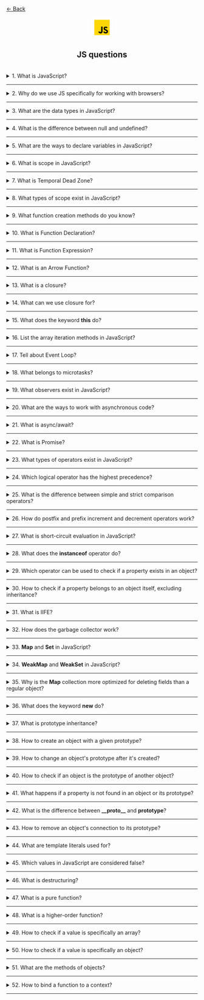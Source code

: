 <a href="../../README.md">← Back</a>

<div align="center">
  <img src="../assets/icons/icons-for-titles/js.png">
  <h2>JS questions</h2>
</div>
<br />

<details>
<summary><span>1. What is JavaScript?</span></summary>
<br />

JavaScript is a high-level, interpreted programming language used to create dynamic and interactive elements on web pages

</details>

---

<details>
<summary><span>2. Why do we use JS specifically for working with browsers?</span></summary>
<br />

- Only language supported by all browsers without plugins
- Dynamic content updates without page reloads
- Async capabilities with AJAX, Fetch API and Promises
- Flexible for both simple animations and complex web apps
- Rich ecosystem of libraries and frameworks
- Direct DOM manipulation and styling

</details>

---

<details>
<summary><span>3. What are the data types in JavaScript?</span></summary>
<br />

JavaScript has 8 data types: 7 primitive types and 1 object type.

**Primitive types (non-object):**

1. **Number** – for all numbers (integers and floats)
2. **String** – sequences of characters
3. **Boolean** – `true` or `false`
4. **Null** – special value representing "nothing" or "empty"
5. **Undefined** – variable declared but not assigned
6. **Symbol** – unique and immutable value, mostly for object keys
7. **BigInt** – for large integers beyond `Number.MAX_SAFE_INTEGER`

**Object type:**

8. **Object** – includes arrays, functions, dates, regexes, maps, sets, and custom objects.

</details>

---

<details>
<summary><span>4. What is the difference between null and undefined?</span></summary>
<br />

Both **null** and **undefined** represent "nothing" or absence of value, but they are used differently:

- **undefined** is automatically assigned by JavaScript to variables that are declared but not initialized
- **null** is a data type that programmer explicitly assigns to indicate an intentional absence of value

</details>

---

<details>
<summary><span>5. What are the ways to declare variables in JavaScript?</span></summary>
<br />

`var`:

- Function scope
- Can be reassigned
- Can be redeclared
- Has hoisting but value is undefined before initialization
- Implicit initialization is available

`let`:

- Block scope
- Can be reassigned
- Redeclaration leads to error
- No hoisting, reference error when called before initialization (temporal dead zone)
- Implicit initialization is available

`const`:

- Block scope
- Cannot be reassigned but object properties can be modified
- Redeclaration leads to error
- No hoisting, reference error when called before initialization (temporal dead zone)
- Implicit initialization leads to error

Undeclared variable:

- Global scope (if strict mode is not enabled)
- Can be reassigned without restrictions (x = 10; x = 20;)
- No explicit declaration (x = 5; instead of let x = 5;)
- Has hoisting but can lead to errors in strict mode
- Implicit initialization is possible but unpredictable (y; will create ReferenceError in strict mode)

</details>

---

<details>
<summary><span>6. What is scope in JavaScript?</span></summary>
<br />

Scope in JavaScript is the visibility and accessibility of variables, functions, and objects within the code. It determines where a variable can be referenced during program execution.

</details>

---

<details>
<summary><span>7. What is Temporal Dead Zone?</span></summary>
<br />

This is the period of time during which a variable exists in the context but cannot be used until it is initialized. This applies to variables declared with `let` and `const`

```javascript
console.log(a); // ❌ ReferenceError (TDZ)
let a = 5;
```

</details>

---

<details>
<summary><span>8. What types of scope exist in JavaScript?</span></summary>
<br />

- **Global Scope**: Variables declared outside any function or block are globally accessible throughout the code
- **Function/Local Scope**: Variables declared inside a function are only accessible within that function
- **Block Scope**: Variables declared with let and const are only accessible within the block they are declared in (like if statements or loops)
- **Lexical/Static Scope**: Inner functions have access to variables in their outer scope
- **Module Scope**: Variables declared in a module are only accessible within that module unless explicitly exported

</details>

---

<details>
<summary><span>9. What function creation methods do you know?</span></summary>
<br />

- **Function Declaration**

```javascript
function greet() {}
```

- **Function Expression**

```javascript
const greet = function () {};
```

- **Arrow Function**

```javascript
const greet = () => {};
```

- **Method in an object**

```javascript
const obj = {
	greet() {},
};
```

- **Method in an class**

```javascript
class Greeter {
	greet() {}
}
```

- **Function Constructor**

```javascript
const greet = new Function();
```

</details>

---

<details>
<summary><span>10. What is Function Declaration?</span></summary>
<br />

It is a way to declare a function in JavaScript using the `function` keyword.
Such a function can be called before its definition due to the hoisting mechanism.

Main features:

- Available anywhere in the code after declaration, even if called - before it
- Its name is mandatory
- Does not require assignment to a variable, unlike Function Expression

</details>

---

<details>
<summary><span>11. What is Function Expression?</span></summary>
<br />

It is a way to declare a function in JavaScript where the function is created within an expression and can be assigned to a variable. Unlike Function Declaration, it is not hoisted, so it can only be called after its declaration.

Main features:

- Anonymous functions (without a name) can be used
- The function cannot be called before its declaration; otherwise, an error will occur
- Convenient for passing into callbacks and using in arrow functions

</details>

---

<details>
<summary><span>12. What is an Arrow Function?</span></summary>
<br />

It is a compact syntax for defining functions in JavaScript

Key features:

- Does not have its own `this`, it takes the value from the outer context
- Does not have its own `arguments` object
- Cannot be used as a **constructor** (cannot be called with `new`)
- Does not have `super` or `new.target` properties
- Short and concise syntax
- Automatically returns the result of an expression if there are no curly braces
- If it takes a single parameter, parentheses around the argument can be omitted
</details>

---

<details>
<summary><span>13. What is a closure?</span></summary>
<br />

A closure is a mechanism that allows a function to remember a reference to its lexical environment, even if it no longer exists in the main call stack

</details>

---

<details>
<summary><span>14. What can we use closure for?</span></summary>
<br />

- Preserve state between function calls

```javascript
function debounce(fn, delay) {
	let timerId;
	return (...args) => {
		clearTimeout(timerId);
		timerId = setTimeout(() => fn(...args), delay);
	};
}
```

- Encapsulate data by hiding variables inside a closure, preventing external modification

```javascript
function createCounter(initialValue = 0) {
	let count = initialValue; // private state

	return {
		increment() {
			count++;
		},
		decrement() {
			count--;
		},
		get() {
			return count;
		},
	};
}
```

- Enable functional programming, such as using compose

```javascript
const compose =
	(...funcs) =>
	input =>
		funcs.reduceRight((acc, fn) => fn(acc), input);
```

- Create partially applied functions by fixing some arguments (currying)

```javascript
const add = a => b => a + b;
```

</details>

---

<details>
<summary><span>15. What does the keyword <b>this</b> do?</span></summary>
<br />

The keyword `this` in JavaScript refers to the execution context of a function that is, the object within which the function was called.

**Important:**

- In a regular function, `this` is determined by the function call location (who called it).
- In an arrow function, `this` is determined by the place where the function was declared and never changes, even when called in a different context.

Examples of `this` usage:

- **Object method -** `this` refers to the object itself where the method was called.
- **Regular function (in strict mode) -** `this` is undefined because the function was called outside the object context.
- **Arrow function -** `this` takes its value from the outer context—where the function was declared, not called.
- **Event handler -** `this` refers to the HTML element where the event occurred (e.g., a button).
- **Constructor function (new) -** `this` refers to the newly created object.
- **Class method -** `this` refers to the class instance on which the method was called.

</details>

---

<details>
<summary><span>16. List the array iteration methods in JavaScript?</span></summary>
<br />

- `map` – creates a new array by applying a function to each element
- `forEach` – executes a provided function once for each array element
- `filter` – creates a new array with elements that pass a given condition
- `reduce` – reduces the array to a single value by applying a function to each element
- `some` – checks if at least one element meets the specified condition
- `every` – checks if all elements meet the specified condition
- `find` – returns the first element that matches the given condition
- `findIndex` – returns the index of the first element that matches the condition
- `sort` – sorts the array elements based on a comparison function
- `reverse` – reverses the order of elements in the array
- `flatMap` – iterates over array elements, applies a callback to each one, creates a new array from the results, and removes one level of nesting from the final array

</details>

---

<details>
<summary><span>17. Tell about Event Loop?</span></summary>
<br />

**Event Loop** is a mechanism in JavaScript that ensures the correct execution sequence of tasks.

It consists of three key components:

1. **Call Stack** – the execution stack where synchronous code runs (works on the LIFO principle: last in, first out).
2. **Callback Queue** – stores macro tasks (timers, events, etc.) and operates on the FIFO principle.
3. **Web APIs** – browser or environment interfaces that handle asynchronous operations (`setTimeout`, events, etc.).

One cycle of the Event Loop proceeds as follows:

1. All synchronous code in the Call Stack is executed
2. All microtasks are processed
3. One macro task from the queue is executed

The cycle repeats as long as there are pending tasks.

Event Loop enables JavaScript's asynchronous nature, allowing operations with unknown execution times (such as server requests) to run without blocking the main code execution thread.

</details>

---

<details>
<summary><span>18. What belongs to microtasks?</span></summary>
<br />

- **Promise** - methods `.then()`, `.catch()`, `.finally()`
- **queueMicrotask()** - explicit invocation of a microtask
- **MutationObserver** - observing changes in the DOM

</details>

---

<details>
<summary><span>19. What observers exist in JavaScript?</span></summary>
<br />

1. **MutationObserver** – monitors changes in the DOM
2. **IntersectionObserver** – tracks when an element enters or exits in the viewport
3. **ResizeObserver** – observes changes in an element's size
4. **PerformanceObserver** – monitors performance-related events

</details>

---

<details>
<summary><span>20. What are the ways to work with asynchronous code?</span></summary>
<br />

1. **Callbacks** – a basic approach, but it can lead to "callback hell"
2. **Promises** – a more convenient method for handling asynchronous operations
3. **async/await** – a modern syntax for efficient asynchronous code management

</details>

---

<details>
<summary><span>21. What is async/await?</span></summary>
<br />

This is a syntax for working with asynchronous code, allowing you to write it as if it were synchronous, simplifying readability and error handling.

- **async** before a function means it always returns a Promise
- **await** forces JavaScript to wait for the Promise to resolve before continuing execution

</details>

---

<details>
<summary><span>22. What is Promise?</span></summary>
<br />

**Promise** is a syntax for handling asynchronous code.  
The name is reflecting its essence: a promise is an object that guarantees to return the result of an operation in the future
</br></br>

A promise has **three states**:

1. **pending** – waiting (initial state)
2. **fulfilled** – successfully completed
3. **rejected** – failed with an error
   </br></br>

Promises make it convenient to build **chains**:

- `.then()` – executes on successful completion (**fulfilled**)
- `.catch()` – handles errors (**rejected**)
- `.finally()` – runs regardless of the result
  </br></br>

`.then(resolve, reject)` – takes two optional callbacks.

1. **first** – a function called on successful execution (`resolve`)
2. **second** – a function called in case of an error (`reject`)

But errors are usually handled separately with `.catch()`.
</br></br>

**Promise** also has static methods:

- `Promise.all()` – waits for all promises to resolve or for one to reject
- `Promise.allSettled()` – waits for all promises to complete regardless of the result
- `Promise.race()` – returns the result of the first completed promise (success or failure)
- `Promise.any()` – returns the first **successful** result, ignoring errors

</details>

---

<details>
<summary><span>23. What types of operators exist in JavaScript?</span></summary>
<br />

1. **Arithmetic operators**

   - `+` (addition)
   - `-` (subtraction)
   - `*` (multiplication)
   - `/` (division)
   - `%` (remainder)
   - `**` (exponentiation)
   - `++` (increment)
   - `--` (decrement)

2. **Assignment operators**

   - `=` (simple assignment)
   - `+=`, `-=`, `*=`, `/=`, `%=` (combined assignment operators)
   - `**=` (exponentiation assignment)

3. **Comparison operators**

   - `==` (equal, but without type checking)
   - `===` (strict equality, with type checking)
   - `!=` (not equal)
   - `!==` (strict inequality)
   - `>` (greater than)
   - `<` (less than)
   - `>=` (greater than or equal to)
   - `<=` (less than or equal to)

4. **Logical operators**

   - `&&` (logical "and")
   - `||` (logical "or")
   - `!` (logical "not")

5. **Bitwise operators**

   - `&` (bitwise "and")
   - `|` (bitwise "or")
   - `^` (bitwise "xor")
   - `~` (bitwise "not")
   - `<<` (left shift)
   - `>>` (right shift)
   - `>>>` (zero-fill right shift)

6. **Type operator**

   - `typeof` (returns a string indicating the type of a value)

7. **Nullish coalescing operator**

   - `??` (checks if the left operand is `null` or `undefined`. If so, it returns the right operand)

8. **Ternary Operator**

   - `? :` (conditional operator)

9. **String operators**

   - `+` (string concatenation, joining)
   - `+=` (appending to a string)

10. **Other operators**

- `delete` (removes an object's property)
- `in` (checks for the existence of a property in an object)
- `instanceof` (checks if an object belongs to a certain class)
- `await` (used inside `async` functions for handling promises)
- `new` (creates an instance of an object)

</details>

---

<details>
<summary><span>24. Which logical operator has the highest precedence?</span></summary>
<br />

The `!` (logical "NOT") operator has the highest precedence among logical operators in JavaScript

</details>

---

<details>
<summary><span>25. What is the difference between simple and strict comparison operators?</span></summary>
<br />

1. `==`

- Compares two values without considering their type
- Automatically converts data types if necessary
- Can lead to unexpected results due to implicit type conversion  
  <br /><br />

2. `===`

- Compares both value and type without conversion
- Returns `true` only if both operands have the same type and value
- Prevents errors related to implicit type conversions

</details>

---

<details>
<summary><span>26. How do postfix and prefix increment and decrement operators work?</span></summary>
<br />

- **Prefix increment (`++variable`) and decrement (`--variable`)**  
  Increases/decreases the variable's value first, then returns the updated value

- **Postfix increment (`variable++`) and decrement (`variable--`)**  
  Returns the old value first, then increases/decreases the variable

</details>

---

<details>
<summary><span>27. What is short-circuit evaluation in JavaScript?</span></summary>
<br />

This is a feature of the logical operators `&&` and `||`, where an expression **stops execution** as soon as the result is clear.

```js
let x = a || (b && c);
```

If `a` has a **true** value, the expression **resolves** at `a`, and `b && c` **is not evaluated**.

This helps **optimize code** and **avoid unnecessary computations**, especially in `if` conditions or complex logical expressions.

</details>

---

<details>
<summary><span>28. What does the <b>instanceof</b> operator do?</span></summary>
<br />

It is used to check whether an object belongs to a specific constructor or class

```javascript
class Animal {}
let dog = new Animal();

console.log(dog instanceof Animal); // true (dog was created through Animal)
console.log(dog instanceof Object); // true (all objects inherit from Object)
console.log(dog instanceof Array); // false (dog is not an array)
```

</details>

---

<details>
<summary><span>29. Which operator can be used to check if a property exists in an object?</span></summary>
<br />

The `in` operator checks for the existence of a property in an object, including properties inherited from its prototype

```javascript
let obj = { name: 'Alice' };

console.log('name' in obj); // true (the property exists)
console.log('toString' in obj); // true (inherited from Object.prototype)
```

</details>

---

<details>
<summary><span>30. How to check if a property belongs to an object itself, excluding inheritance?</span></summary>
<br />

The `hasOwnProperty()` method allows checking whether a property is an object's own, excluding inherited properties

```javascript
console.log(obj.hasOwnProperty('name')); // true (own property)
console.log(obj.hasOwnProperty('toString')); // false (inherited)
```

</details>

---

<details>
<summary><span>31. What is IIFE?</span></summary>
<br />

An Immediately Invoked Function Expression (**IIFE**) is a function that executes immediately after its definition. It is commonly used to create a local scope and avoid naming conflicts.

Examples of **IIFE**:

```javascript
// Standard syntax
(function () {
	console.log('IIFE executed!');
})();

// Arrow function
(() => {
	console.log('Arrow IIFE');
})();

// Passing a parameter
(name => {
	console.log(`Hello, ${name}!`);
})('Alex');
```

</details>

---

<details>
<summary><span>32. How does the garbage collector work?</span></summary>
<br />

The garbage collector operates based on the concept of **object reachability**.  
An object is considered reachable if it can be accessed via a chain of references starting from so-called **roots**—for example, global objects (`window`, `globalThis`), local variables of the current functions, parameters, variables in closures, etc.

If an object is reachable, it remains in memory. If not, it is considered unreachable and can be removed.

The most commonly used algorithm in JavaScript is called **"Mark-and-Sweep"**:

- **Mark**: The garbage collector traverses all reachable objects starting from the roots and marks them
- **Sweep**: All objects that were not marked are considered unreachable and are removed

</details>

---

<details>
<summary><span>33. <b>Map</b> and <b>Set</b> in JavaScript?</span></summary>
<br />

### **Map** – collection of key-value pairs

- Keys can be **any type** (unlike plain objects, where keys are only strings or symbols)
- **Maintains insertion order**
- **More optimized for property deletion** compared to plain objects
  <br /><br />

**Key methods:**
| Method | Description |
|--------|------------|
| `map.set(key, value)` | Sets a value by key |
| `map.get(key)` | Retrieves a value by key |
| `map.has(key)` | Checks if a key exists |
| `map.delete(key)` | Removes an entry by key |
| `map.clear()` | Clears the entire collection |
| `map.size` | Returns the number of elements |
<br />

### **Set** – collection of unique values

- **Values do not repeat**
- **Maintains insertion order**
- **Allows fast lookup of values**
  <br /><br />

**Key methods:**
| Method | Description |
|--------|------------|
| `set.add(value)` | Adds a value |
| `set.has(value)` | Checks if a value exists |
| `set.delete(value)` | Removes a value |
| `set.clear()` | Clears the entire set |
| `set.size` | Returns the count of unique values |

</details>

---

<details>
<summary><span>34. <b>WeakMap</b> and <b>WeakSet</b> in JavaScript?</span></summary>
<br />

WeakMap and WeakSet are **weakened** versions of Map and Set, designed for handling temporary data. They differ in memory management and garbage collection behavior.

### **WeakMap** – a collection of key-value pairs with special characteristics:

- **Keys can only be objects** (strings, numbers, and other primitives are not allowed)
- **Does not prevent garbage collection** – if an object is no longer used, it gets automatically removed
- **No `.size`, `.keys()`, `.values()`, or `.entries()` methods** – the data cannot be iterated over
  <br /><br />

✅ **Key Methods:**
| Method | Description |
|--------|------------|
| `weakMap.set(obj, value)` | Adds a key-value pair (`object → value`) |
| `weakMap.get(obj)` | Retrieves a value by object |
| `weakMap.has(obj)` | Checks if an object exists in the collection |
| `weakMap.delete(obj)` | Removes an object from the collection |
<br />

🔹 **Usage** – storing data that should be automatically removed, such as caching or metadata binding to objects.

```js
const weakMap = new WeakMap();
let user = { name: 'Nathan' };

weakMap.set(user, 'data');
console.log(weakMap.get(user)); // 'data'

user = null; // Now the object can be garbage collected
```

<br />

### **WeakSet** – a collection of **unique objects**:

- **Can only contain objects** (primitive values are not allowed)
- **Objects are automatically removed** when no longer used
- **No `.size` method or iteration capabilities**
  <br /><br />

✅ **Key Methods:**
| Method | Description |
|--------|------------|
| `weakSet.add(obj)` | Adds an object |
| `weakSet.has(obj)` | Checks if an object exists |
| `weakSet.delete(obj)` | Removes an object |
<br />

🔹 **Usage** – tracking objects without risking memory leaks, such as storing temporary markers for operations.

```js
const weakSet = new WeakSet();
let session = { id: 123 };

weakSet.add(session);
console.log(weakSet.has(session)); // true

session = null; // Now the object can be garbage collected
```

WeakMap and WeakSet are useful when objects should automatically **disappear from the collection** upon losing references, helping prevent **memory leaks**.

</details>

---

<details>
<summary><span>35. Why is the <b>Map</b> collection more optimized for deleting fields than a regular object?
</span></summary>
<br />

Regular objects are initially optimized for a **static structure**—when the set of keys does not change. This allows the V8 engine (in Chrome and Node.js) and other engines to use **hidden classes** and **inline caching** to speed up property access.
<br /><br />

When you use `delete obj.key`, the engine **breaks optimizations** associated with these hidden classes:

- The hidden class is changed
- Property access becomes slower
- The object is no longer considered "simple," reducing performance
  <br /><br />

With `Map`, the situation is different:

- `Map` is **designed** for frequent changes and operations on keys, including deletion
- Deleting keys in `Map` **does not cause de-optimization** in the JavaScript engine
- `Map` **does not have a prototype chain**, so there are no conflicts with inherited properties
- In `Map`, **removal works reliably and efficiently**, even with large amounts of data

</details>

---

<details>
<summary><span>36. What does the keyword <b>new</b> do?</span></summary>
<br />

The `new` keyword is primarily used to create an instance of an object based on a constructor function or class.

Here are the key cases where `new` is used in JavaScript:

1. **Creating objects using constructors** – Allows the creation of object instances:

   ```javascript
   function Person(name) {
   	this.name = name;
   }
   const user = new Person('Nathan');
   ```

2. **Creating built-in object types** – Generates wrapper objects:

   ```javascript
   const num = new Number(42); // an object, not a primitive number
   const str = new String('Hello'); // wrapper object for a string
   const bool = new Boolean(true); // wrapper object for a boolean value
   ```

3. **Creating class instances** – Used to create instances of a `class`:

   ```javascript
   class Car {
   	constructor(model) {
   		this.model = model;
   	}
   }
   const myCar = new Car('Tesla');
   ```

4. **Working with `Map`, `Set`, and `WeakMap`** – Creating collections:

   ```javascript
   const map = new Map();
   const set = new Set();
   const weakMap = new WeakMap();
   ```

5. **Creating objects using `Date`** – Allows working with dates:

   ```javascript
   const now = new Date();
   ```

6. **Using `RegExp` for regular expressions** – Creates a dynamic pattern:

   ```javascript
   const regex = new RegExp('\\d+');
   console.log(regex.test('123')); // true
   ```

7. **Working with `Promise`** – Creates a new promise:

   ```javascript
   const myPromise = new Promise(resolve => resolve('Done!'));
   myPromise.then(console.log); // "Done!"
   ```

8. **Creating `Error` objects** – Used for error handling:
   ```javascript
   const err = new Error('Something went wrong!');
   console.error(err.message);
   ```

</details>

---

<details>
<summary><span>37. What is prototype inheritance?</span></summary>
<br />

It is a mechanism in JavaScript that allows objects to inherit properties and methods from other objects.

Each object in JavaScript has a hidden property `[[Prototype]]`, which points to another object (the prototype). If a property is requested that does not exist in the current object, JavaScript looks for it in the prototype.

</details>

---

<details>
<summary><span>38. How to create an object with a given prototype?</span></summary>
<br />

In JavaScript, an object can be created with a specific prototype using several methods:

### 1. `Object.create(prototype)`

This is the most convenient way to create an object with a specified prototype:

```javascript
const person = {
	greet() {
		console.log('Hello!');
	},
};

const user = Object.create(person);
user.name = 'Nathan';

console.log(user.name); // "Nathan"
user.greet(); // "Hello!" (inherited from person)
```

### 2. Using `__proto__`

You can explicitly set a prototype using `__proto__`, but this method is poorly optimized, deprecated, and **not recommended**:

```javascript
const person = {
	greet() {
		console.log('Hello!');
	},
};

const user = { name: 'Nathan' };
user.__proto__ = person;

user.greet(); // "Hello!"
```

### 3. `Object.setPrototypeOf(obj, prototype)`

A safer way to change an object's prototype after creation:

```javascript
const person = {
	greet() {
		console.log('Hello!');
	},
};

const user = { name: 'Nathan' };
Object.setPrototypeOf(user, person);

user.greet(); // "Hello!"
```

### 4. Using a constructor function and `prototype`

This method is commonly used to create multiple instances:

```javascript
function Person(name) {
	this.name = name;
}

Person.prototype.greet = function () {
	console.log(`Hello, my name is ${this.name}`);
};

const user = new Person('Nathan');
user.greet(); // "Hello, my name is Nathan"
```

</details>

---

<details>
<summary><span>39. How to change an object's prototype after it's created?</span></summary>
<br />

This can be done using the following methods:

- `Object.setPrototypeOf()`
- `__proto__` (not recommended)

</details>

---

<details>
<summary><span>40. How to check if an object is the prototype of another object?</span></summary>
<br />

- **`Object.prototype.isPrototypeOf(obj)`**

  ```javascript
  const person = {};
  const user = Object.create(person);

  console.log(person.isPrototypeOf(user)); // true
  ```

- **`Object.getPrototypeOf()`** - this method returns the prototype of an object, which can be compared directly

  ```javascript
  const person = {};
  const user = Object.create(person);

  console.log(Object.getPrototypeOf(user) === person); // true
  ```

- **`__proto__` (not recommended)**

  ```javascript
  const person = {};
  const user = {};
  user.__proto__ = person;

  console.log(user.__proto__ === person); // true
  ```

</details>

---

<details>
<summary><span>41. What happens if a property is not found in an object or its prototype?</span></summary>
<br />

If a property is not found in an object or its prototype, JavaScript will return `undefined`.

</details>

---

<details>
<summary><span>42. What is the difference between <b>__proto__</b> and <b>prototype</b>?</span></summary>
<br />

### **`__proto__` (deprecated but still used)**

An instance property of an object that points to its prototype. It allows you to get or change the prototype, but **it's not recommended** due to performance issues.

#### **Example:**

```javascript
const person = {
	greet() {
		console.log('Hello!');
	},
};
const user = { name: 'Anton' };
user.__proto__ = person; // Changing the prototype

console.log(user.greet()); // "Hello!" (inherited)
```

---

### **`prototype` (used in constructor functions and classes)**

A property of a constructor function or class that defines the prototype for all objects created with `new`. It allows adding methods that are shared across all instances.

#### **Example:**

```javascript
function Person(name) {
	this.name = name;
}

Person.prototype.sayHello = function () {
	console.log(`Hello, my name is ${this.name}`);
};

const user = new Person('Anton');
user.sayHello(); // "Hello, my name is Anton"
```

</details>

---

<details>
<summary><span>43. How to remove an object's connection to its prototype?</span></summary>
<br />

- `Object.setPrototypeOf(obj, null)` - removes the prototype from an existing object
- `Object.create(null)` - creates an object without a prototype

</details>

---

<details>
<summary><span>44. What are template literals used for?</span></summary>
<br />

This is a convenient way to create strings, allowing you to embed variables and expressions directly into the text.

</details>

---

<details>
<summary><span>45. Which values in JavaScript are considered false?</span></summary>
<br />

- `false` — logical `false`.
- `0`, `-0`, `0n` — all zero variants, including BigInt `0n`.
- `""`, `''`, ```` — empty strings.
- `null` — absence of value.
- `undefined` — undefined value.
- `NaN` — "Not a Number", result of invalid mathematical operations.

</details>

---

<details>
<summary><span>46. What is destructuring?</span></summary>
<br />

**Destructuring** is a convenient way to extract values from objects and arrays and assign them to variables in JavaScript.

### **Examples:**

- **Objects:**
  ```js
  const user = { name: 'Nathan', age: 33 };
  const { name, age } = user;
  console.log(name, age); // "Nathan", 33
  ```
- **Arrays:**
  ```js
  const numbers = [10, 20, 30];
  const [first, second] = numbers;
  console.log(first, second); // 10, 20
  ```

</details>

---

<details>
<summary><span>47. What is a pure function?</span></summary>
<br />

**A pure function** is a function that always returns the same result for the same input and does not modify external state.

</details>

---

<details>
<summary><span>48. What is a higher-order function?</span></summary>
<br />

A higher-order function is a function that takes another function as an argument or returns a function as a result.

</details>

---

<details>
<summary><span>49. How to check if a value is specifically an array?</span></summary>
<br />

1. `Array.isArray()`

   ```js
   console.log(Array.isArray([1, 2, 3])); // true
   console.log(Array.isArray({ a: 1, b: 2 })); // false
   ```

2. `Object.prototype.toString.call(value)`
   ```js
   console.log(Object.prototype.toString.call([1, 2, 3])); // "[object Array]"
   ```

</details>

---

<details>
<summary><span>50. How to check if a value is specifically an object?</span></summary>
<br />

`Object.prototype.toString.call(value)`

```js
console.log(Object.prototype.toString.call({ a: 1 })); // "[object Object]"
```

</details>

---

<details>
<summary><span>51. What are the methods of objects?</span></summary>
<br />

### **Working with keys and values**

- `Object.keys(obj)` — returns an array of object keys.
- `Object.values(obj)` — returns an array of values.
- `Object.entries(obj)` — returns an array of `[key, value]` pairs.

### **Working with properties**

- `Object.assign(target, source)` — copies properties from one object to another.
- `Object.defineProperty(obj, key, descriptor)` — defines a new property with settings (`writable`, `configurable`, `enumerable`).
- `Object.defineProperties(obj, descriptors)` — similar to `defineProperty`, but for multiple properties.

### **Checks and prototypes**

- `Object.hasOwn(obj, key)` — checks if a key exists in the object **(excluding the prototype)**.
- `Object.prototype.hasOwnProperty(key)` — checks whether the object contains a specific property.
- `Object.getPrototypeOf(obj)` — returns the object's prototype.
- `Object.setPrototypeOf(obj, prototype)` — changes the object's prototype.

### **Creating and freezing objects**

- `Object.create(proto)` — creates a new object with the specified prototype.
- `Object.freeze(obj)` — makes an object **immutable** (properties can't be added or removed).
- `Object.seal(obj)` — prevents property deletion but allows modifications to existing properties.

</details>

---

<details>
<summary><span>52. How to bind a function to a context?</span></summary>
<br />

- **call** – invokes a function with the specified context and arguments passed separately
- **apply** – similar to `call`, but arguments are passed as an array
- **bind** – creates a new function with the bound context but does not invoke it immediately
- **arrow functions** – automatically bind `this` to the surrounding context where they are defined

</details>

---

<!--
<details>
<summary><span></span></summary>
<br />

</details>

--- -->

<!-- спред и рест оператор
всплытие и пгружение
как отслеживать и обрабатывать ошибки
что такое дом
шадоу дом
почему мы можем вызывать методы у примитивов
как скопировать объект -->
